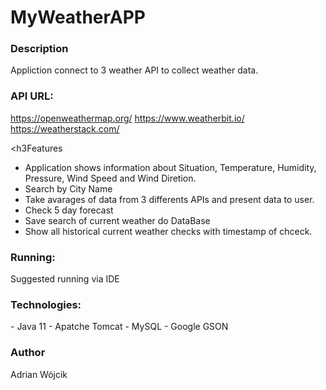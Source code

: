 <h1>MyWeatherAPP</h1>

<h3>Description</h3>
Appliction connect to 3 weather API to collect weather data.

<h3>API URL:</h3>

https://openweathermap.org/
https://www.weatherbit.io/
https://weatherstack.com/



<h3Features</h3>
- Application shows information about Situation, Temperature, Humidity, Pressure, Wind Speed and Wind Diretion. 
- Search by City Name 
- Take avarages of data from 3 differents APIs and present data to user.
- Check 5 day forecast
- Save search of current weather do DataBase
- Show all historical current weather checks with timestamp of chceck. 

<h3>Running:</h3>
Suggested running via IDE 


<h3>Technologies:</h3>
- Java 11
- Apatche Tomcat
- MySQL
- Google GSON


<h3>Author</h3>
Adrian Wójcik
